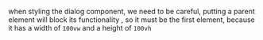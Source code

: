 when styling the dialog component, we need to be careful, putting a parent element will block its functionality , so it must be the first element, because it has a width of `100vw` and a height of `100vh`

